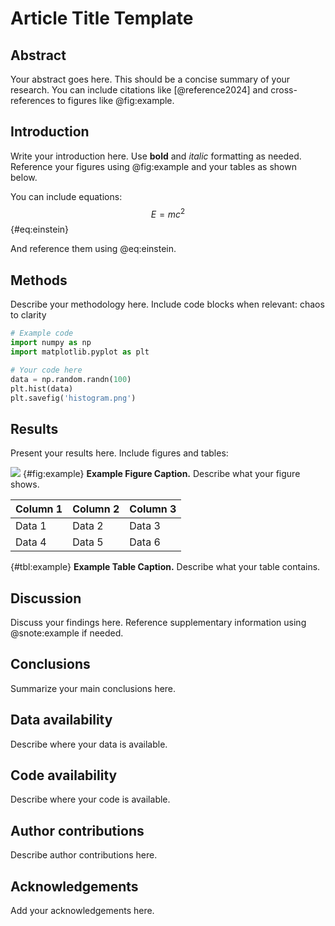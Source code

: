 # Article Title Template
<!-- Note: This title is not rendered in the PDF; the title from 00_CONFIG.yml is used instead -->

## Abstract

Your abstract goes here. This should be a concise summary of your research. You can include citations like [@reference2024] and cross-references to figures like @fig:example.

## Introduction

Write your introduction here. Use **bold** and *italic* formatting as needed. Reference your figures using @fig:example and your tables as shown below.

You can include equations:
$$E = mc^2$${#eq:einstein}

And reference them using @eq:einstein.

## Methods

Describe your methodology here. Include code blocks when relevant:
chaos to clarity

```python
# Example code
import numpy as np
import matplotlib.pyplot as plt

# Your code here
data = np.random.randn(100)
plt.hist(data)
plt.savefig('histogram.png')
```

## Results

Present your results here. Include figures and tables:

![](FIGURES/example_figure/example_figure.png)
{#fig:example} **Example Figure Caption.** Describe what your figure shows.

| Column 1 | Column 2 | Column 3 |
|----------|----------|----------|
| Data 1   | Data 2   | Data 3   |
| Data 4   | Data 5   | Data 6   |

{#tbl:example} **Example Table Caption.** Describe what your table contains.

## Discussion

Discuss your findings here. Reference supplementary information using @snote:example if needed.

## Conclusions

Summarize your main conclusions here.

## Data availability

Describe where your data is available.

## Code availability

Describe where your code is available.

## Author contributions

Describe author contributions here.

## Acknowledgements

Add your acknowledgements here.
